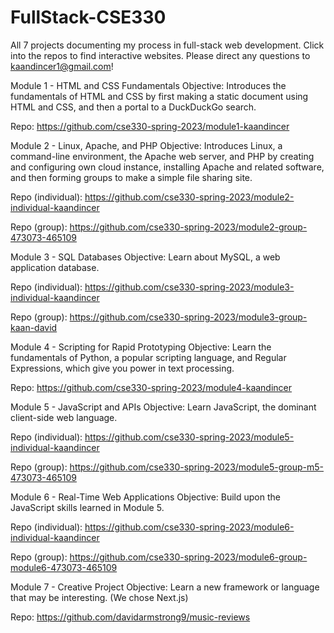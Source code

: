 # FullStack-CSE330
All 7 projects documenting my process in full-stack web development. Click into the repos to find interactive websites. Please direct any questions to kaandincer1@gmail.com!

Module 1 - HTML and CSS Fundamentals
Objective: Introduces the fundamentals of HTML and CSS by first making a static document using HTML and CSS, and then a portal to a DuckDuckGo search.

Repo: https://github.com/cse330-spring-2023/module1-kaandincer

Module 2 - Linux, Apache, and PHP
Objective: Introduces Linux, a command-line environment, the Apache web server, and PHP by creating and configuring own cloud instance, installing Apache and related software, and then forming groups to make a simple file sharing site.

Repo (individual): https://github.com/cse330-spring-2023/module2-individual-kaandincer

Repo (group): https://github.com/cse330-spring-2023/module2-group-473073-465109

Module 3 - SQL Databases
Objective: Learn about MySQL, a web application database.

Repo (individual): https://github.com/cse330-spring-2023/module3-individual-kaandincer

Repo (group): https://github.com/cse330-spring-2023/module3-group-kaan-david

Module 4 - Scripting for Rapid Prototyping
Objective: Learn the fundamentals of Python, a popular scripting language, and Regular Expressions, which give you power in text processing.

Repo: https://github.com/cse330-spring-2023/module4-kaandincer

Module 5 - JavaScript and APIs
Objective: Learn JavaScript, the dominant client-side web language.

Repo (individual): https://github.com/cse330-spring-2023/module5-individual-kaandincer

Repo (group): https://github.com/cse330-spring-2023/module5-group-m5-473073-465109

Module 6 - Real-Time Web Applications
Objective: Build upon the JavaScript skills learned in Module 5.

Repo (individual): https://github.com/cse330-spring-2023/module6-individual-kaandincer

Repo (group): https://github.com/cse330-spring-2023/module6-group-module6-473073-465109

Module 7 - Creative Project
Objective: Learn a new framework or language that may be interesting. (We chose Next.js)

Repo: https://github.com/davidarmstrong9/music-reviews
